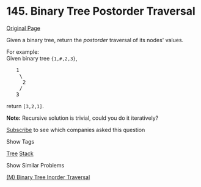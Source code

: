 # 145. Binary Tree Postorder Traversal

[Original Page](https://leetcode.com/problems/binary-tree-postorder-traversal/)

Given a binary tree, return the _postorder_ traversal of its nodes' values.

For example:  
Given binary tree `{1,#,2,3}`,  

<pre>   1
    \
     2
    /
   3
</pre>

return `[3,2,1]`.

**Note:** Recursive solution is trivial, could you do it iteratively?

<div>

[Subscribe](/subscribe/) to see which companies asked this question

</div>

<div>

<div id="tags" class="btn btn-xs btn-warning">Show Tags</div>

<span class="hidebutton">[Tree](/tag/tree/) [Stack](/tag/stack/)</span></div>

<div>

<div id="similar" class="btn btn-xs btn-warning">Show Similar Problems</div>

<span class="hidebutton">[(M) Binary Tree Inorder Traversal](/problems/binary-tree-inorder-traversal/)</span></div>